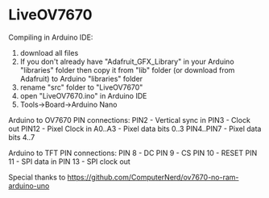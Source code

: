 # LiveOV7670


Compiling in Arduino IDE:  
  
1. download all files  
2. If you don't already have "Adafruit_GFX_Library" in your Arduino "libraries" folder then copy it from "lib" folder (or download from Adafruit) to Arduino "libraries" folder
3. rename "src" folder to "LiveOV7670"
4. open "LiveOV7670.ino" in Arduino IDE
5. Tools->Board->Arduino Nano



Arduino to OV7670 PIN connections:
PIN2  - Vertical sync in
PIN3  - Clock out
PIN12 - Pixel Clock in
A0..A3 - Pixel data bits 0..3
PIN4..PIN7 - Pixel data bits 4..7

Arduino to TFT PIN connections:
PIN 8  - DC
PIN 9  - CS
PIN 10 - RESET
PIN 11 - SPI data in
PIN 13 - SPI clock out



Special thanks to
https://github.com/ComputerNerd/ov7670-no-ram-arduino-uno

